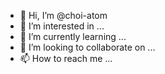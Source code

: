 - 👋 Hi, I’m @choi-atom
- 👀 I’m interested in ...
- 🌱 I’m currently learning ...
- 💞️ I’m looking to collaborate on ...
- 📫 How to reach me ...

<!---
choi-atom/choi-atom is a ✨ special ✨ repository because its `README.md` (this file) appears on your GitHub profile.
You can click the Preview link to take a look at your changes.
--->
